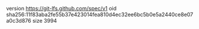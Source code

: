 version https://git-lfs.github.com/spec/v1
oid sha256:11f83aba2fe55b37e423014fea810d4ec32ee6bc5b0e5a2440ce8e07a0c3d876
size 3994
